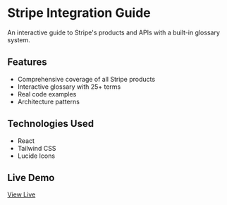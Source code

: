 # Stripe Integration Guide

An interactive guide to Stripe's products and APIs with a built-in glossary system.

## Features
- Comprehensive coverage of all Stripe products
- Interactive glossary with 25+ terms
- Real code examples
- Architecture patterns

## Technologies Used
- React
- Tailwind CSS
- Lucide Icons

## Live Demo
[View Live](https://your-username.github.io/stripe-integration-guide)